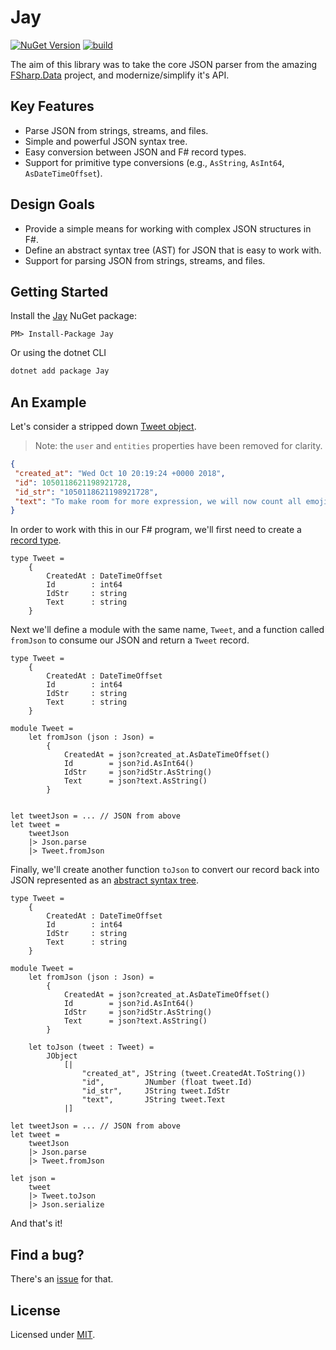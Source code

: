 # Jay

[![NuGet Version](https://img.shields.io/nuget/v/Jay.svg)](https://www.nuget.org/packages/Jay)
[![build](https://github.com/pimbrouwers/Jay/actions/workflows/build.yml/badge.svg)](https://github.com/pimbrouwers/Jay/actions/workflows/build.yml)

The aim of this library was to take the core JSON parser from the amazing [FSharp.Data](https://github.com/fsharp/FSharp.Data/) project, and modernize/simplify it's API.

## Key Features

- Parse JSON from strings, streams, and files.
- Simple and powerful JSON syntax tree.
- Easy conversion between JSON and F# record types.
- Support for primitive type conversions (e.g., `AsString`, `AsInt64`, `AsDateTimeOffset`).

## Design Goals

- Provide a simple means for working with complex JSON structures in F#.
- Define an abstract syntax tree (AST) for JSON that is easy to work with.
- Support for parsing JSON from strings, streams, and files.

## Getting Started

Install the [Jay](https://www.nuget.org/packages/Jay/) NuGet package:

```
PM> Install-Package Jay
```

Or using the dotnet CLI
```cmd
dotnet add package Jay
```

## An Example

Let's consider a stripped down [Tweet object](https://developer.twitter.com/en/docs/tweets/data-dictionary/overview/tweet-object).

> Note: the `user` and `entities` properties have been removed for clarity.

```json
{
 "created_at": "Wed Oct 10 20:19:24 +0000 2018",
 "id": 1050118621198921728,
 "id_str": "1050118621198921728",
 "text": "To make room for more expression, we will now count all emojis as equal—including those with gender‍‍‍ ‍‍and skin t… https://t.co/MkGjXf9aXm",
}
```

In order to work with this in our F# program, we'll first need to create a [record type](https://docs.microsoft.com/en-us/dotnet/fsharp/language-reference/records).

```f#
type Tweet =
    {
        CreatedAt : DateTimeOffset
        Id        : int64
        IdStr     : string
        Text      : string
    }
```

Next we'll define a module with the same name, `Tweet`, and a function called `fromJson` to consume our JSON and return a `Tweet` record.

```f#
type Tweet =
    {
        CreatedAt : DateTimeOffset
        Id        : int64
        IdStr     : string
        Text      : string
    }

module Tweet =
    let fromJson (json : Json) =
        {
            CreatedAt = json?created_at.AsDateTimeOffset()
            Id        = json?id.AsInt64()
            IdStr     = json?idStr.AsString()
            Text      = json?text.AsString()
        }


let tweetJson = ... // JSON from above
let tweet =
    tweetJson
    |> Json.parse
    |> Tweet.fromJson
```

Finally, we'll create another function `toJson` to convert our record back into JSON represented as an [abstract syntax tree](https://en.wikipedia.org/wiki/Abstract_syntax_tree).

```f#
type Tweet =
    {
        CreatedAt : DateTimeOffset
        Id        : int64
        IdStr     : string
        Text      : string
    }

module Tweet =
    let fromJson (json : Json) =
        {
            CreatedAt = json?created_at.AsDateTimeOffset()
            Id        = json?id.AsInt64()
            IdStr     = json?idStr.AsString()
            Text      = json?text.AsString()
        }

    let toJson (tweet : Tweet) =
        JObject
            [|
                "created_at", JString (tweet.CreatedAt.ToString())
                "id",         JNumber (float tweet.Id)
                "id_str",     JString tweet.IdStr
                "text",       JString tweet.Text
            |]

let tweetJson = ... // JSON from above
let tweet =
    tweetJson
    |> Json.parse
    |> Tweet.fromJson

let json =
    tweet
    |> Tweet.toJson
    |> Json.serialize
```

And that's it!

## Find a bug?

There's an [issue](https://github.com/pimbrouwers/Jay/issues) for that.

## License

Licensed under [MIT](https://github.com/pimbrouwers/Jay/blob/master/LICENSE).
